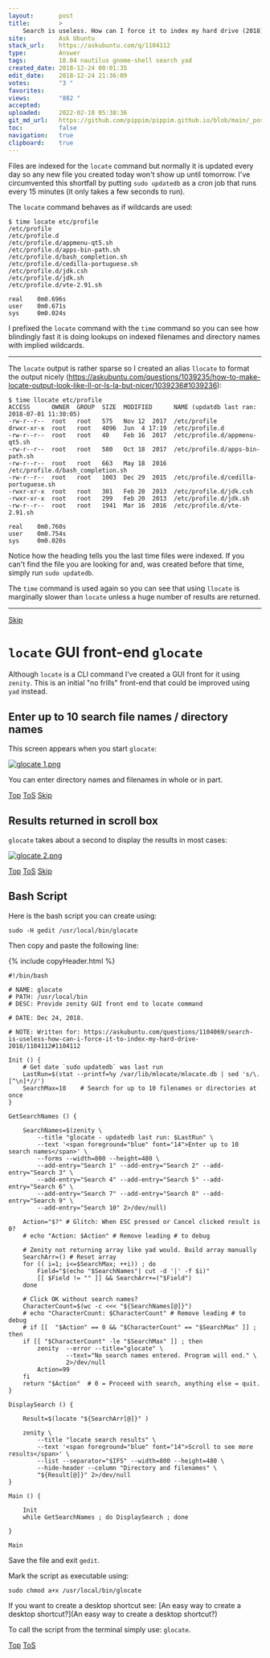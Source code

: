 ```yaml
---
layout:       post
title:        >
    Search is useless. How can I force it to index my hard drive (2018)
site:         Ask Ubuntu
stack_url:    https://askubuntu.com/q/1104112
type:         Answer
tags:         18.04 nautilus gnome-shell search yad
created_date: 2018-12-24 00:01:35
edit_date:    2018-12-24 21:36:09
votes:        "3 "
favorites:    
views:        "882 "
accepted:     
uploaded:     2022-02-10 05:38:36
git_md_url:   https://github.com/pippim/pippim.github.io/blob/main/_posts/2018/2018-12-24-Search-is-useless.-How-can-I-force-it-to-index-my-hard-drive-_2018_.md
toc:          false
navigation:   true
clipboard:    true
---
```


Files are indexed for the `locate` command but normally it is updated every day so any new file you created today won't show up until tomorrow. I've circumvented this shortfall by putting `sudo updatedb` as a cron job that runs every 15 minutes (it only takes a few seconds to run).

<!-- Language-all: bash -->

The `locate` command behaves as if wildcards are used:

``` 
$ time locate etc/profile
/etc/profile
/etc/profile.d
/etc/profile.d/appmenu-qt5.sh
/etc/profile.d/apps-bin-path.sh
/etc/profile.d/bash_completion.sh
/etc/profile.d/cedilla-portuguese.sh
/etc/profile.d/jdk.csh
/etc/profile.d/jdk.sh
/etc/profile.d/vte-2.91.sh

real	0m0.696s
user	0m0.671s
sys 	0m0.024s
```


I prefixed the `locate` command with the `time` command so you can see how blindingly fast it is doing lookups on indexed filenames and directory names with implied wildcards.

----------


The `locate` output is rather sparse so I created an alias `llocate` to format the output nicely (https://askubuntu.com/questions/1039235/how-to-make-locate-output-look-like-ll-or-ls-la-but-nicer/1039236#1039236):

``` 
$ time llocate etc/profile
ACCESS      OWNER  GROUP  SIZE  MODIFIED      NAME (updatdb last ran: 2018-07-01 11:30:05)
-rw-r--r--  root   root   575   Nov 12  2017  /etc/profile
drwxr-xr-x  root   root   4096  Jun  4 17:19  /etc/profile.d
-rw-r--r--  root   root   40    Feb 16  2017  /etc/profile.d/appmenu-qt5.sh
-rw-r--r--  root   root   580   Oct 18  2017  /etc/profile.d/apps-bin-path.sh
-rw-r--r--  root   root   663   May 18  2016  /etc/profile.d/bash_completion.sh
-rw-r--r--  root   root   1003  Dec 29  2015  /etc/profile.d/cedilla-portuguese.sh
-rwxr-xr-x  root   root   301   Feb 20  2013  /etc/profile.d/jdk.csh
-rwxr-xr-x  root   root   299   Feb 20  2013  /etc/profile.d/jdk.sh
-rw-r--r--  root   root   1941  Mar 16  2016  /etc/profile.d/vte-2.91.sh

real	0m0.760s
user	0m0.754s
sys 	0m0.020s
```

Notice how the heading tells you the last time files were indexed. If you can't find the file you are looking for and, was created before that time, simply run `sudo updatedb`.

The `time` command is used again so you can see that using `llocate` is marginally slower than `locate` unless a huge number of results are returned.


----------


<a id="hdr1"></a>
<div class="hdr-bar">  <a href="#hdr2" class ="hdr-btn">Skip</a></div>

# `locate` GUI front-end `glocate`

Although `locate` is a CLI command I've created a GUI front for it using `zenity`. This is an initial "no frills" front-end that could be improved using `yad` instead.

## Enter up to 10 search file names / directory names

This screen appears when you start `glocate`:

[![glocate 1.png][1]][1]

You can enter directory names and filenames in whole or in part.


<a id="hdr2"></a>
<div class="hdr-bar">  <a href="#" class ="hdr-btn">Top</a>  <a href="#hdr1" class ="hdr-btn">ToS</a>  <a href="#hdr3" class ="hdr-btn">Skip</a></div>

## Results returned in scroll box

`glocate` takes about a second to display the results in most cases:

[![glocate 2.png][2]][2]


<a id="hdr3"></a>
<div class="hdr-bar">  <a href="#" class ="hdr-btn">Top</a>  <a href="#hdr2" class ="hdr-btn">ToS</a>  <a href="#hdr4" class ="hdr-btn">Skip</a></div>

## Bash Script

Here is the bash script you can create using:

``` 
sudo -H gedit /usr/local/bin/glocate
```

Then copy and paste the following line:

{% include copyHeader.html %}
``` 
#!/bin/bash

# NAME: glocate
# PATH: /usr/local/bin
# DESC: Provide zenity GUI front end to locate command

# DATE: Dec 24, 2018.

# NOTE:	Written for: https://askubuntu.com/questions/1104069/search-is-useless-how-can-i-force-it-to-index-my-hard-drive-2018/1104112#1104112

Init () {
    # Get date `sudo updatedb` was last run
    LastRun=$(stat --printf=%y /var/lib/mlocate/mlocate.db | sed 's/\.[^\n]*//')
    SearchMax=10    # Search for up to 10 filenames or directories at once
}

GetSearchNames () {

    SearchNames=$(zenity \
        --title "glocate - updatedb last run: $LastRun" \
        --text '<span foreground="blue" font="14">Enter up to 10 search names</span>' \
        --forms --width=800 --height=480 \
        --add-entry="Search 1" --add-entry="Search 2" --add-entry="Search 3" \
        --add-entry="Search 4" --add-entry="Search 5" --add-entry="Search 6" \
        --add-entry="Search 7" --add-entry="Search 8" --add-entry="Search 9" \
        --add-entry="Search 10" 2>/dev/null)

    Action="$?" # Glitch: When ESC pressed or Cancel clicked result is 0?
    # echo "Action: $Action" # Remove leading # to debug

    # Zenity not returning array like yad would. Build array manually
    SearchArr=() # Reset array
    for (( i=1; i<=$SearchMax; ++i)) ; do
        Field="$(echo "$SearchNames"| cut -d '|' -f $i)"
        [[ $Field != "" ]] && SearchArr+=("$Field")
    done

    # Click OK without search names?
    CharacterCount=$(wc -c <<< "${SearchNames[@]}")
    # echo "CharacterCount: $CharacterCount" # Remove leading # to debug
    # if [[  "$Action" == 0 && "$CharacterCount" == "$SearchMax" ]] ; then
    if [[ "$CharacterCount" -le "$SearchMax" ]] ; then
        zenity  --error --title="glocate" \
                --text="No search names entered. Program will end." \
                2>/dev/null
        Action=99
    fi
    return "$Action"  # 0 = Proceed with search, anything else = quit.
}

DisplaySearch () {

    Result=$(locate "${SearchArr[@]}" )

    zenity \
        --title "locate search results" \
        --text '<span foreground="blue" font="14">Scroll to see more results</span>' \
        --list --separator="$IFS" --width=800 --height=480 \
        --hide-header --column "Directory and filenames" \
        "${Result[@]}" 2>/dev/null
}

Main () {

    Init
    while GetSearchNames ; do DisplaySearch ; done

}

Main
```

Save the file and exit `gedit`.

Mark the script as executable using:

``` 
sudo chmod a+x /usr/local/bin/glocate
```

If you want to create a desktop shortcut see: [An easy way to create a desktop shortcut?](An easy way to create a desktop shortcut?)

To call the script from the terminal simply use: `glocate`.

  [1]: https://i.stack.imgur.com/5bdDW.png
  [2]: https://i.stack.imgur.com/HkiHQ.png


<a id="hdr4"></a>
<div class="hdr-bar">  <a href="#" class ="hdr-btn">Top</a>  <a href="#hdr3" class ="hdr-btn">ToS</a></div>

